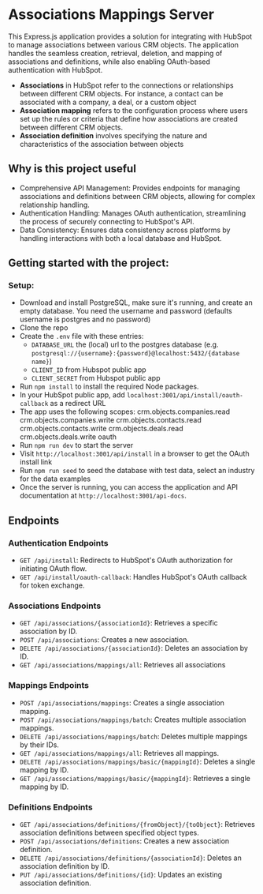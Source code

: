 # Associations Mappings Server

This Express.js application provides a solution for integrating with HubSpot to manage associations between various CRM objects. The application handles the seamless creation, retrieval, deletion, and mapping of associations and definitions, while also enabling OAuth-based authentication with HubSpot.
- **Associations** in HubSpot refer to the connections or relationships between different CRM objects. For instance, a contact can be associated with a company, a deal, or a custom object
- **Association mapping** refers to the configuration process where users set up the rules or criteria that define how associations are created between different CRM objects.
- **Association definition** involves specifying the nature and characteristics of the association between objects


## Why is this project useful
- Comprehensive API Management: Provides endpoints for managing associations and definitions between CRM objects, allowing for complex relationship handling.
- Authentication Handling: Manages OAuth authentication, streamlining the process of securely connecting to HubSpot's API.
- Data Consistency: Ensures data consistency across platforms by handling interactions with both a local database and HubSpot.

## Getting started with the project:
### Setup:
- Download and install PostgreSQL, make sure it's running, and create an empty database. You need the username and password (defaults username is postgres and no password)
- Clone the repo
- Create the `.env` file with these entries:
    - `DATABASE_URL` the (local) url to the postgres database (e.g. `postgresql://{username}:{password}@localhost:5432/{database name}`)
    - `CLIENT_ID` from Hubspot public app
    - `CLIENT_SECRET` from Hubspot public app
- Run `npm install` to install the required Node packages.
- In your HubSpot public app, add `localhost:3001/api/install/oauth-callback` as a redirect URL
- The app uses the following scopes:
    crm.objects.companies.read
    crm.objects.companies.write
    crm.objects.contacts.read
    crm.objects.contacts.write
    crm.objects.deals.read
    crm.objects.deals.write
    oauth
- Run `npm run dev` to start the server
- Visit `http://localhost:3001/api/install` in a browser to get the OAuth install link
- Run `npm run seed` to seed the database with test data, select an industry for the data examples
- Once the server is running, you can access the application and API documentation at `http://localhost:3001/api-docs`.

## Endpoints
### Authentication Endpoints
- `GET /api/install`: Redirects to HubSpot's OAuth authorization for initiating OAuth flow.
- `GET /api/install/oauth-callback`: Handles HubSpot's OAuth callback for token exchange.
### Associations Endpoints
- `GET /api/associations/{associationId}`: Retrieves a specific association by ID.
- `POST /api/associations`: Creates a new association.
- `DELETE /api/associations/{associationId}`: Deletes an association by ID.
- `GET /api/associations/mappings/all`: Retrieves all associations
### Mappings Endpoints
- `POST /api/associations/mappings`: Creates a single association mapping.
- `POST /api/associations/mappings/batch`: Creates multiple association mappings.
- `DELETE /api/associations/mappings/batch`: Deletes multiple mappings by their IDs.
- `GET /api/associations/mappings/all`: Retrieves all mappings.
- `DELETE /api/associations/mappings/basic/{mappingId}`: Deletes a single mapping by ID.
- `GET /api/associations/mappings/basic/{mappingId}`: Retrieves a single mapping by ID.
### Definitions Endpoints
- `GET /api/associations/definitions/{fromObject}/{toObject}`: Retrieves association definitions between specified object types.
- `POST /api/associations/definitions`: Creates a new association definition.
- `DELETE /api/associations/definitions/{associationId}`: Deletes an association definition by ID.
- `PUT /api/associations/definitions/{id}`: Updates an existing association definition.
